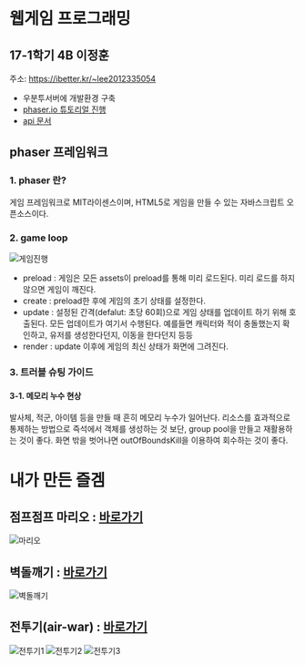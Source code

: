 # 웹게임 프로그래밍

## 17-1학기 4B 이정훈
주소: https://ibetter.kr/~lee2012335054

- 우분투서버에 개발환경 구축
- [phaser.io 튜토리얼 진행](http://phaser.io/tutorials/making-your-first-phaser-game)
- [api 문서](http://phaser.io/docs/2.6.2/index)

## phaser 프레임워크
### 1. phaser 란?
게임 프레임워크로 MIT라이센스이며, HTML5로 게임을 만들 수 있는 자바스크립트 오픈소스이다.

### 2. game loop
![게임진행](http://img1.daumcdn.net/thumb/R1920x0/?fname=http%3A%2F%2Fcfile26.uf.tistory.com%2Fimage%2F231AE24A58EA0CB618194A)

* preload : 게임은 모든 assets이 preload를 통해 미리 로드된다. 미리 로드를 하지 않으면 게임이 깨진다.
* create : preload한 후에 게임의 초기 상태를 설정한다.
* update : 설정된 간격(defalut: 초당 60회)으로 게임 상태를 업데이트 하기 위해 호출된다. 모든 업데이트가 여기서 수행된다. 예를들면 캐릭터와 적이 충돌했는지 확인하고, 유저를 생성한다던지, 이동을 한다던지 등등
* render : update 이후에 게임의 최신 상태가 화면에 그려진다.

### 3. 트러블 슈팅 가이드
#### 3-1. 메모리 누수 현상
발사체, 적군, 아이템 등을 만들 때 흔히 메모리 누수가 일어난다. 리소스를 효과적으로 통제하는 방법으로 즉석에서 객체를 생성하는 것 보단, group pool을 만들고 재활용하는 것이 좋다. 화면 밖을 벗어나면 outOfBoundsKill을 이용하여 회수하는 것이 좋다.

# 내가 만든 즐겜
## 점프점프 마리오 : [바로가기](https://ibetter.kr/~lee2012335054/4.html)
![마리오](http://img1.daumcdn.net/thumb/R1920x0/?fname=http%3A%2F%2Fcfile4.uf.tistory.com%2Fimage%2F274AB44958EA12030EE975)

## 벽돌깨기 : [바로가기](https://ibetter.kr/~lee2012335054/5.html)
![벽돌깨기](http://img1.daumcdn.net/thumb/R1920x0/?fname=http%3A%2F%2Fcfile8.uf.tistory.com%2Fimage%2F2475A74958EA1202140A68)

## 전투기(air-war) : [바로가기](https://ibetter.kr/~lee2012335054/6.html)
![전투기1](http://img1.daumcdn.net/thumb/R1920x0/?fname=http%3A%2F%2Fcfile24.uf.tistory.com%2Fimage%2F242E0D4958EA6C7A199926)
![전투기2](http://img1.daumcdn.net/thumb/R1920x0/?fname=http%3A%2F%2Fcfile2.uf.tistory.com%2Fimage%2F271BF64958EA6C7B105AAE)
![전투기3](http://img1.daumcdn.net/thumb/R1920x0/?fname=http%3A%2F%2Fcfile22.uf.tistory.com%2Fimage%2F256D504A58F7013B02317B)